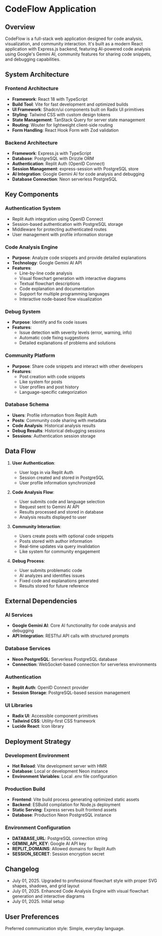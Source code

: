 # CodeFlow Application

## Overview

CodeFlow is a full-stack web application designed for code analysis, visualization, and community interaction. It's built as a modern React application with Express.js backend, featuring AI-powered code analysis using Google's Gemini AI, community features for sharing code snippets, and debugging capabilities.

## System Architecture

### Frontend Architecture
- **Framework**: React 18 with TypeScript
- **Build Tool**: Vite for fast development and optimized builds
- **UI Framework**: Shadcn/ui components built on Radix UI primitives
- **Styling**: Tailwind CSS with custom design tokens
- **State Management**: TanStack Query for server state management
- **Routing**: Wouter for lightweight client-side routing
- **Form Handling**: React Hook Form with Zod validation

### Backend Architecture
- **Framework**: Express.js with TypeScript
- **Database**: PostgreSQL with Drizzle ORM
- **Authentication**: Replit Auth (OpenID Connect)
- **Session Management**: express-session with PostgreSQL store
- **AI Integration**: Google Gemini AI for code analysis and debugging
- **Database Connection**: Neon serverless PostgreSQL

## Key Components

### Authentication System
- Replit Auth integration using OpenID Connect
- Session-based authentication with PostgreSQL storage
- Middleware for protecting authenticated routes
- User management with profile information storage

### Code Analysis Engine
- **Purpose**: Analyze code snippets and provide detailed explanations
- **Technology**: Google Gemini AI API
- **Features**: 
  - Line-by-line code analysis
  - Visual flowchart generation with interactive diagrams
  - Textual flowchart descriptions
  - Code explanation and documentation
  - Support for multiple programming languages
  - Interactive node-based flow visualization

### Debug System
- **Purpose**: Identify and fix code issues
- **Features**:
  - Issue detection with severity levels (error, warning, info)
  - Automatic code fixing suggestions
  - Detailed explanations of problems and solutions

### Community Platform
- **Purpose**: Share code snippets and interact with other developers
- **Features**:
  - Post creation with code snippets
  - Like system for posts
  - User profiles and post history
  - Language-specific categorization

### Database Schema
- **Users**: Profile information from Replit Auth
- **Posts**: Community code sharing with metadata
- **Code Analysis**: Historical analysis results
- **Debug Results**: Historical debugging sessions
- **Sessions**: Authentication session storage

## Data Flow

1. **User Authentication**: 
   - User logs in via Replit Auth
   - Session created and stored in PostgreSQL
   - User profile information synchronized

2. **Code Analysis Flow**:
   - User submits code and language selection
   - Request sent to Gemini AI API
   - Results processed and stored in database
   - Analysis results displayed to user

3. **Community Interaction**:
   - Users create posts with optional code snippets
   - Posts stored with author information
   - Real-time updates via query invalidation
   - Like system for community engagement

4. **Debug Process**:
   - User submits problematic code
   - AI analyzes and identifies issues
   - Fixed code and explanations generated
   - Results stored for future reference

## External Dependencies

### AI Services
- **Google Gemini AI**: Core AI functionality for code analysis and debugging
- **API Integration**: RESTful API calls with structured prompts

### Database Services
- **Neon PostgreSQL**: Serverless PostgreSQL database
- **Connection**: WebSocket-based connection for serverless environments

### Authentication
- **Replit Auth**: OpenID Connect provider
- **Session Storage**: PostgreSQL-based session management

### UI Libraries
- **Radix UI**: Accessible component primitives
- **Tailwind CSS**: Utility-first CSS framework
- **Lucide React**: Icon library

## Deployment Strategy

### Development Environment
- **Hot Reload**: Vite development server with HMR
- **Database**: Local or development Neon instance
- **Environment Variables**: Local .env file configuration

### Production Build
- **Frontend**: Vite build process generating optimized static assets
- **Backend**: ESBuild compilation for Node.js deployment
- **Static Serving**: Express serves built frontend assets
- **Database**: Production Neon PostgreSQL instance

### Environment Configuration
- **DATABASE_URL**: PostgreSQL connection string
- **GEMINI_API_KEY**: Google AI API key
- **REPLIT_DOMAINS**: Allowed domains for Replit Auth
- **SESSION_SECRET**: Session encryption secret

## Changelog
- July 01, 2025. Upgraded to professional flowchart style with proper SVG shapes, shadows, and grid layout
- July 01, 2025. Enhanced Code Analysis Engine with visual flowchart generation and interactive diagrams
- July 01, 2025. Initial setup

## User Preferences

Preferred communication style: Simple, everyday language.